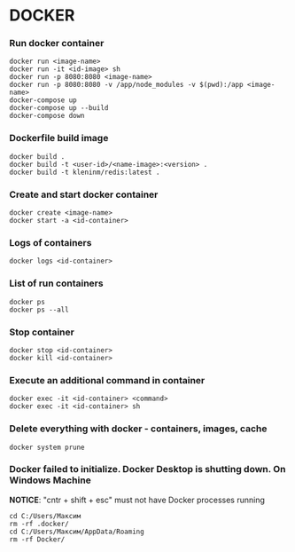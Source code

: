 # DOCKER

### Run docker container
```shell
docker run <image-name>
docker run -it <id-image> sh
docker run -p 8080:8080 <image-name>
docker run -p 8080:8080 -v /app/node_modules -v $(pwd):/app <image-name>
docker-compose up
docker-compose up --build
docker-compose down
```

### Dockerfile build image
```shell
docker build .
docker build -t <user-id>/<name-image>:<version> .
docker build -t kleninm/redis:latest .
```

### Create and start docker container
```shell
docker create <image-name>
docker start -a <id-container>
```

### Logs of containers
```shell
docker logs <id-container>
```

### List of run containers
```shell
docker ps
docker ps --all
```

### Stop container
```shell
docker stop <id-container>
docker kill <id-container>
```

### Execute an additional command in container
```shell
docker exec -it <id-container> <command>
docker exec -it <id-container> sh
```

### Delete everything with docker - containers, images, cache
```shell
docker system prune
```

### Docker failed to initialize. Docker Desktop is shutting down. On Windows Machine
**NOTICE**: "cntr + shift + esc" must not have Docker processes running
```shell
cd C:/Users/Максим
rm -rf .docker/
cd C:/Users/Максим/AppData/Roaming
rm -rf Docker/
```
